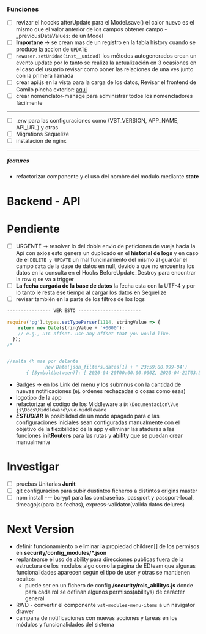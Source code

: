 ### Funciones

- [ ] revizar el hoocks afterUpdate para el Model.save() el calor nuevo es el mismo que el valor anterior de los campos obtener campo - _previousDataValues: de un Model
- [ ] **Importane** -> se crean mas de un registro en la tabla history cuando se produce la accion de `UPDATE` 
- [ ] `newuser.setUnidad(inst__unidad)` los métodos autogenerados crean un evento update por lo tanto se realiza la actualización en 3 ocasiones en el caso del usuario revisar como poner las relaciones de una ves junto con la primera llamada
- [ ] crear api.js en la vista para la carga de los datos, Revisar el frontend de Camilo pincha exterior: [aqui](file:///F:/Documentacion/Web%20Develop/JavaScript/Vue%20js/Docs/vuex%20espa%C3%B1ol/Application%20Structure%20_%20Vuex.html)
- [ ] crear nomenclator-manage para administrar todos los nomencladores fácilmente
---
- [ ] .env para las configuraciones como (VST_VERSION, APP_NAME, API_URL) y otras
- [ ] Migrations Sequelize
- [ ] instalacion de nginx
---
##### features
- refactorizar componente <vst-banner> y <vst-modules-menu-items> el uso del nombre del modulo mediante **state**

# Backend - API


# Pendiente
- [ ] URGENTE -> resolver lo del doble envio de peticiones de vuejs hacia la Api con axios esto genera un duplicado en el **historial de logs** y en caso de el `DELETE y UPDATE` un mal funcinamiento del mismo al guardar el campo `data` de la dase de datos en null, devido a que no encuentra los datos en la consulta en el Hooks BeforeUpdate_Destroy para encontrar la row q se va a trigger 
- [ ] **La fecha cargada de la base de datos** la fecha esta con la UTF-4 y por lo tanto le resta ese tiempo al cargar los datos en Sequelize
- [ ] revisar también en la parte de los filtros de los logs 
```js
---------------- VER ESTO -----------------------
    
require('pg').types.setTypeParser(1114, stringValue => {
    return new Date(stringValue + '+0000');
    // e.g., UTC offset. Use any offset that you would like.
  });
/*            


//salta 4h mas por delante
              new Date(json_filters.dates[1] + ' 23:59:00.999-04')
       { [Symbol(between)]: [ 2020-04-20T00:00:00.000Z, 2020-04-21T03:59:00.999Z ] } }
```
- Badges -> en los Link del menu y los submnus con la cantidad de nuevas notificaciones (ej. ordenes rechazadas o cosas como esas)
- logotipo de la app
- refactorizar el codigo de los Middleware a `D:\Documentacion\Vue js\Docs\Middleware\vue-middleware`
- ***ESTUDIAR*** la posibilidad de un modo apagado para q las configuraciones iniciales sean configuradas manualmente con el objetivo de la flexibilidad de la app y eliminar las ataduras a las funciones **initRouters** para las rutas y **ability** que se puedan crear manualmente


# Investigar

- [ ] pruebas Unitarias **Junit**
- [ ] git configuracion para subir dustintos ficheros a distintos origins master 
- [ ] npm install --- bcrypt para las contraseñas, passport y passport-local, timeagojs(para las fechas), express-validator(valida datos delures)

# Next Version
- definir funcionamiento o eliminar la propiedad children[] de los permisos en **security/config_modules/\*.json**
- replantearse el uso de ability para direcciones publicas fuera de la estructura de los modulos algo como la página de EDteam que algunas funcionalidades aparecen según el tipo de user y otras se mantienen ocultos 
  - puede ser en un fichero de config **/security/rols_abilitys.js** donde para cada rol se definan algunos permisos(abilitys) de carácter general
- RWD - convertir el componente `vst-modules-menu-items` a un navigator drawer
- campana de notificaciones con nuevas acciones y tareas en los módulos y funcionalidades del sistema
